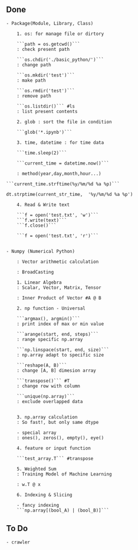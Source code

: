 ## Done

	- Package(Module, Library, Class)

		1. os: for manage file or dirtory

		```path = os.getcwd()```
		: check present path

		```os.chdir('./basic_python/')```
		: change path

		```os.mkdir('test')```
		: make path

		```os.rmdir('test')```
		: remove path

		```os.listdir()``` #ls
		: list present contents

		2. glob	: sort the file in condition

		```glob('*.ipynb')```

		3. time, datetime : for time data

		```time.sleep(2)```

		```current_time = datetime.now()```

		: method(year,day,month,hour...)

	```current_time.strftime(%y/%m/%d %a %p)```

```dt.strptime(current_str_time,  '%y/%m/%d %a %p')```

		4. Read & Write text

		```f = open('test.txt', 'w')```
		```f.write(text)```
		```f.close()```

		```f = open('test.txt', 'r')```

	
	- Numpy (Numerical Python)

		: Vector arithmetic calculation

		: BroadCasting

		1. Linear Algebra
		: Scalar, Vector, Matrix, Tensor
		
		: Inner Product of Vector #A @ B

		2. np function - Universal

		```argmax(), argmin()```
		: print index of max or min value

		```arange(start, end, steps)```
		: range specific np.array

		```np.linspace(start, end, size)```
		: np.array adapt to specific size

		```reshape(A, B)```
		: change [A, B] dimesion array

		```transpose()``` #T
		: change row with column

		```unique(np.array)```
		: exclude overlapped data


		3. np.array calculation
		: So fast!, but only same dtype

		- special array
		: ones(), zeros(), empty(), eye()

		4. feature or input function
		
		```test_array.T``` #transpose

		5. Weighted Sum
		: Training Model of Machine Learning

		: w.T @ x

		6. Indexing & Slicing
		
		- fancy indexing
		```np.array[(bool_A) | (bool_B)]```

## To Do

	- crawler
